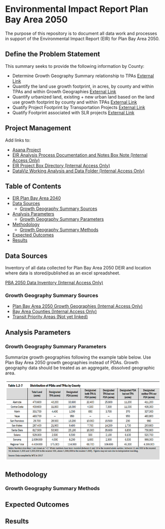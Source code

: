 # Environmental Impact Report Plan Bay Area 2050
The purpose of this repository is to document all data work and processes in support of the Environmental Impact Report (EIR) for Plan Bay Area 2050. 

## Define the Problem Statement
This summary seeks to provide the following information by County:
- Determine Growth Geography Summary relationship to TPAs [External Link](https://app.asana.com/0/304776046055605/1189349851128103)
- Quantify the land use growth footprint, in acres, by county and within TPAs and within Growth Geographies [External Link](https://app.asana.com/0/304776046055605/1199558941018357)
- Quantify urbanized land, existing + new urban land based on the land use growth footprint by county and within TPAs [External Link](https://app.asana.com/0/304776046055605/1199558941018357)
- Quatify Project Footprint by Transportation Projects [External Link](https://app.asana.com/0/304776046055605/1189349851128104)
- Quatify Footprint associated with SLR projects [External Link](https://app.asana.com/0/304776046055605/1189349851128105)

## Project Management 

Add links to:
- [Asana Project](https://app.asana.com/0/229355710745434/1189349851128091)
- [EIR Analysis Process Documentation and Notes Box Note (Internal Access Only)](https://mtcdrive.app.box.com/notes/745639751047)
- [EIR Project Box Directory (Internal Access Only)](https://mtcdrive.box.com/s/bebknhfq4nzhot2vf6mioq36gobxhw8a)
- [DataViz Working Analysis and Data Folder (Internal Access Only)](https://mtcdrive.box.com/s/swyv9l5iwk75a2ajmjnye91dlfvujhdx)

## Table of Contents 

- [EIR Plan Bay Area 2040](PBA2040_EIR.md)
- [Data Sources](#data-sources)
	- [Growth Geography Summary Sources](#growth-geography-summary-sources)
- [Analysis Parameters](#analysis-parameters)
	- [Growth Geography Summary Parameters](#growth-geography-summary-parameters)
- [Methodology](#methodology)
	- [Growth Geography Summary Methods](#growth-geography-summary-methods)
- [Expected Outcomes](#expected-outcomes)
- [Results](#results)

## Data Sources

Inventory of all data collected for Plan Bay Area 2050 DEIR and location where data is stored/published as an excel spreadsheet. 

[PBA 2050 Data Inventory (Internal Access Only)](https://mtcdrive.app.box.com/file/701734740559?s=43jc8eapmgh4jynd0hcwmkyu9cewfkpk)

### Growth Geography Summary Sources

- [Plan Bay Area 2050 Growth Geographies (Internal Access Only)](https://arcgis.ad.mtc.ca.gov/portal/home/item.html?id=3922afc70d3a4475a98e6ae9973f2bfb)
- [Bay Area Counties (Internal Access Only)](https://arcgis.ad.mtc.ca.gov/portal/home/item.html?id=0f39d9cf0b4f4b1380282315b09d5a23)
- [Transit Priority Areas (Not yet linked)]()

## Analysis Parameters

### Growth Geography Summary Parameters

Summarize growth geographies following the example table below. Use Plan Bay Area 2050 growth geographies instead of PDAs. Growth geography data should be treated as an aggregate, dissolved geographic area. 

![growth_summary_img](docs/table_1.2-7.png)

## Methodology

### Growth Geography Summary Methods

## Expected Outcomes

## Results
